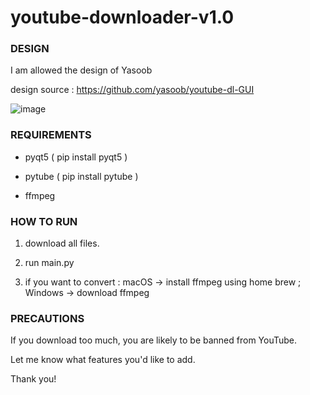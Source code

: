 # youtube-downloader-v1.0

### DESIGN

I am allowed the design of Yasoob

design source : https://github.com/yasoob/youtube-dl-GUI

![image](https://user-images.githubusercontent.com/45894275/52190625-7b8a5180-2883-11e9-9ef3-b311f7606a9c.png)

### REQUIREMENTS

+ pyqt5 ( pip install pyqt5 )

+ pytube ( pip install pytube ) 

+ ffmpeg


### HOW TO RUN



1. download all files.


2. run main.py


3. if you want to convert : macOS -> install ffmpeg using home brew ; Windows -> download ffmpeg


### PRECAUTIONS


If you download too much, you are likely to be banned from YouTube.

Let me know what features you'd like to add.

Thank you!








